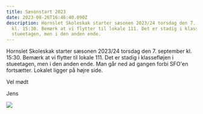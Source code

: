 ```yaml
---
title: Sæsonstart 2023
date: 2023-08-26T16:46:40.090Z
description: Hornslet Skoleskak starter sæsonen 2023/24 torsdag den 7. september
  kl. 15:30. Bemærk at vi flytter til lokale 111. Det er stadig i klassefløjen i
  stueetagen, men i den anden ende.
---
```

Hornslet Skoleskak starter sæsonen 2023/24 torsdag den 7. september kl. 15:30. Bemærk at vi flytter til lokale 111. Det er stadig i klassefløjen i stueetagen, men i den anden ende. Man går ned ad gangen forbi SFO'en fortsætter. Lokalet ligger på højre side.

V﻿el mødt

J﻿ens

![](/images/logo-skoleskak.jpg)